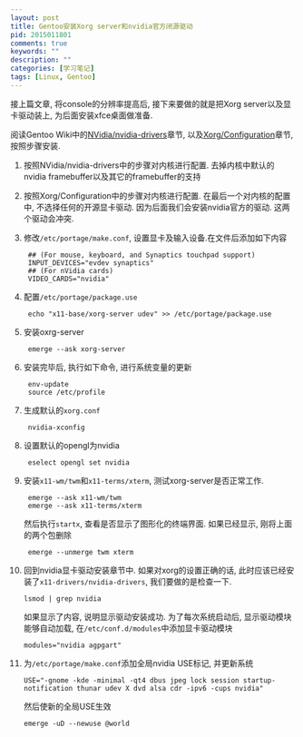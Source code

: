 ```yaml
---
layout: post
title: Gentoo安装Xorg server和nvidia官方闭源驱动
pid: 2015011801
comments: true
keywords: ""
description: ""
categories: [学习笔记]
tags: [Linux, Gentoo]
---
```

接上篇文章, 将console的分辨率提高后, 接下来要做的就是把Xorg server以及显卡驱动装上, 为后面安装xfce桌面做准备.

阅读Gentoo Wiki中的[NVidia/nvidia-drivers](https://wiki.gentoo.org/wiki/NVidia/nvidia-drivers)章节, 以及[Xorg/Configuration](https://wiki.gentoo.org/wiki/Xorg/Configuration)章节, 按照步骤安装.

1. 按照NVidia/nvidia-drivers中的步骤对内核进行配置. 去掉内核中默认的nvidia framebuffer以及其它的framebuffer的支持
2. 按照Xorg/Configuration中的步骤对内核进行配置. 在最后一个对内核的配置中, 不选择任何的开源显卡驱动. 因为后面我们会安装nvidia官方的驱动. 这两个驱动会冲突.
3. 修改`/etc/portage/make.conf`, 设置显卡及输入设备.在文件后添加如下内容

        ## (For mouse, keyboard, and Synaptics touchpad support)
        INPUT_DEVICES="evdev synaptics"
        ## (For nVidia cards)
        VIDEO_CARDS="nvidia"

4. 配置`/etc/portage/package.use`

        echo "x11-base/xorg-server udev" >> /etc/portage/package.use

5. 安装oxrg-server

        emerge --ask xorg-server

6. 安装完毕后, 执行如下命令, 进行系统变量的更新

        env-update
        source /etc/profile

7. 生成默认的`xorg.conf`

        nvidia-xconfig

8. 设置默认的opengl为nvidia

        eselect opengl set nvidia

9. 安装`x11-wm/twm`和`x11-terms/xterm`, 测试xorg-server是否正常工作.

        emerge --ask x11-wm/twm
        emerge --ask x11-terms/xterm
    然后执行`startx`, 查看是否显示了图形化的终端界面. 如果已经显示, 刚将上面的两个包删除

        emerge --unmerge twm xterm

10. 回到nvidia显卡驱动安装章节中. 如果对xorg的设置正确的话, 此时应该已经安装了`x11-drivers/nvidia-drivers`, 我们要做的是检查一下.

        lsmod | grep nvidia
    如果显示了内容, 说明显示驱动安装成功. 为了每次系统启动后, 显示驱动模块能够自动加载, 在`/etc/conf.d/modules`中添加显卡驱动模块

        modules="nvidia agpgart"

11. 为`/etc/portage/make.conf`添加全局nvidia USE标记, 并更新系统

        USE="-gnome -kde -minimal -qt4 dbus jpeg lock session startup-notification thunar udev X dvd alsa cdr -ipv6 -cups nvidia"
    然后使新的全局USE生效

        emerge -uD --newuse @world
